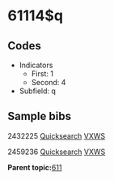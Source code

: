 # 61114$q

## Codes

-   Indicators
    -   First: 1
    -   Second: 4
-   Subfield: q

## Sample bibs

2432225 [Quicksearch](https://search.library.yale.edu/catalog/2432225) [VXWS](http://prodorbis.library.yale.edu:7014/vxws/GetHoldingsService?bibId=2432225)

2459236 [Quicksearch](https://search.library.yale.edu/catalog/2459236) [VXWS](http://prodorbis.library.yale.edu:7014/vxws/GetHoldingsService?bibId=2459236)

**Parent topic:**[611](../../tags/611/611.md)


